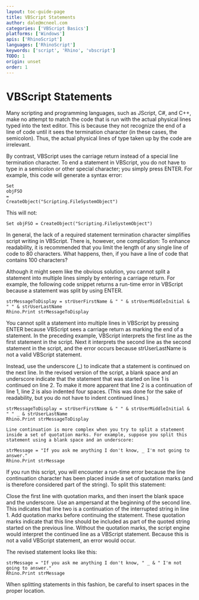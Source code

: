 ```yaml
---
layout: toc-guide-page
title: VBScript Statements
author: dale@mcneel.com
categories: ['VBScript Basics']
platforms: ['Windows']
apis: ['RhinoScript']
languages: ['RhinoScript']
keywords: ['script', 'Rhino', 'vbscript']
TODO: 1
origin: unset
order: 1
---
```


# VBScript Statements

Many scripting and programming languages, such as JScript, C#, and C++, make no attempt to match the code that is run with the actual physical lines typed into the text editor. This is because they not recognize the end of a line of code until it sees the termination character (in these cases, the semicolon). Thus, the actual physical lines of type taken up by the code are irrelevant.

By contrast, VBScript uses the carriage return instead of a special line termination character. To end a statement in VBScript, you do not have to type in a semicolon or other special character; you simply press ENTER. For example, this code will generate a syntax error:

	Set
	objFSO
	=
	CreateObject("Scripting.FileSystemObject")

This will not:

	Set objFSO = CreateObject("Scripting.FileSystemObject")

In general, the lack of a required statement termination character simplifies script writing in VBScript. There is, however, one complication: To enhance readability, it is recommended that you limit the length of any single line of code to 80 characters. What happens, then, if you have a line of code that contains 100 characters?

Although it might seem like the obvious solution, you cannot split a statement into multiple lines simply by entering a carriage return. For example, the following code snippet returns a run-time error in VBScript because a statement was split by using ENTER.

	strMessageToDisplay = strUserFirstName & " " & strUserMiddleInitial & " " & strUserLastName
	Rhino.Print strMessageToDisplay

You cannot split a statement into multiple lines in VBScript by pressing ENTER because VBScript sees a carriage return as marking the end of a statement. In the preceding example, VBScript interprets the first line as the first statement in the script. Next it interprets the second line as the second statement in the script, and the error occurs because strUserLastName is not a valid VBScript statement.

Instead, use the underscore (_) to indicate that a statement is continued on the next line. In the revised version of the script, a blank space and an underscore indicate that the statement that was started on line 1 is continued on line 2. To make it more apparent that line 2 is a continuation of line 1, line 2 is also indented four spaces. (This was done for the sake of readability, but you do not have to indent continued lines.)

	strMessageToDisplay = strUserFirstName & " " & strUserMiddleInitial & " " _ & strUserLastName
	Rhino.Print strMessageToDisplay

	Line continuation is more complex when you try to split a statement inside a set of quotation marks. For example, suppose you split this statement using a blank space and an underscore:

	strMessage = "If you ask me anything I don't know, _ I'm not going to answer."
	Rhino.Print strMessage

If you run this script, you will encounter a run-time error because the line continuation character has been placed inside a set of quotation marks (and is therefore considered part of the string). To split this statement:

Close the first line with quotation marks, and then insert the blank space and the underscore.
Use an ampersand at the beginning of the second line. This indicates that line two is a continuation of the interrupted string in line 1.
Add quotation marks before continuing the statement.
These quotation marks indicate that this line should be included as part of the quoted string started on the previous line. Without the quotation marks, the script engine would interpret the continued line as a VBScript statement. Because this is not a valid VBScript statement, an error would occur.

The revised statement looks like this:

	strMessage = "If you ask me anything I don't know, " _ & " I'm not going to answer."
	Rhino.Print strMessage

When splitting statements in this fashion, be careful to insert spaces in the proper location.
